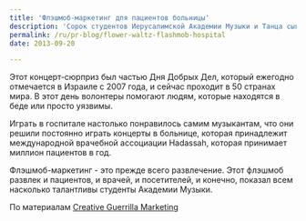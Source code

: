 ```yaml
---
title: 'Флэшмоб-маркетинг для пациентов больницы'
description: 'Сорок студентов Иерусалимской Академии Музыки и Танца сыграли "Вальс Цветов" Чайковского в  больнице Сары Вестман, в Иерусалиме.'
permalink: /ru/pr-blog/flower-waltz-flashmob-hospital
date: 2013-09-20

---
```


Этот концерт-сюрприз был частью Дня Добрых Дел, который ежегодно отмечается  в Израиле с 2007 года, и сейчас проходит в 50 странах мира. В этот день волонтеры помогают людям, которые находятся в беде или просто уязвимы.

Играть в госпитале настолько понравилось самим музыкантам, что они решили постоянно играть концерты в больнице, которая принадлежит международной врачебной ассоциации Hadassah, которая принимает миллион пациентов в год.

Флэшмоб-маркетинг - это прежде всего развлечение. Этот флэшмоб развлек и пациентов, и врачей, и посетителей, и конечно, показал всем насколько талантливы студенты Академии Музыки.

По материалам <a href="http://www.creativeguerrillamarketing.com/guerrilla-marketing/flashmob-orchestra-strikes-wows-hospital-audience/">Creative Guerrilla Marketing</a>

